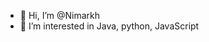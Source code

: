 - 👋 Hi, I’m @Nimarkh
- 👀 I’m interested in Java, python, JavaScript

<!---
Nimarkh/Nimarkh is a ✨ special ✨ repository because its `README.md` (this file) appears on your GitHub profile.
You can click the Preview link to take a look at your changes.
--->

